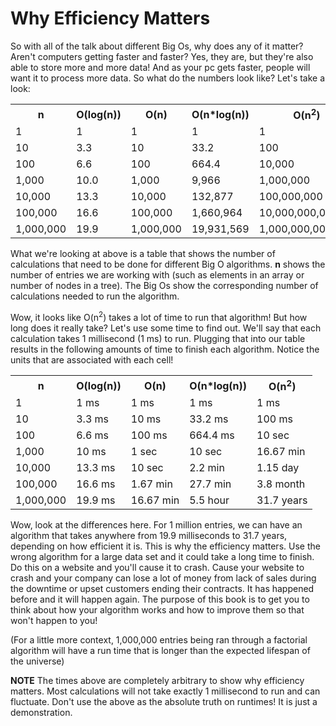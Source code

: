 # Why Efficiency Matters

So with all of the talk about different Big Os, why does any of it matter? Aren't computers getting faster and faster? Yes, they are, but they're also able to store more and more data! And as your pc gets faster, people will want it to process more data. So what do the numbers look like? Let's take a look:

<table>
<tr>
<th>n</th>
<th>O(log(n))</th>
<th>O(n)</th>
<th>O(n*log(n))</th>
<th>O(n<sup>2</sup>)</th>
</tr>
<tr>
<td>1</td>
<td>1</td>
<td>1</td>
<td>1</td>
<td>1</td>
</tr>
<tr>
<td>10</td>
<td>3.3</td>
<td>10</td>
<td>33.2</td>
<td>100</td>
</tr>
<tr>
<td>100</td>
<td>6.6</td>
<td>100</td>
<td>664.4</td>
<td>10,000</td>
</tr>
<tr>
<td>1,000</td>
<td>10.0</td>
<td>1,000</td>
<td>9,966</td>
<td>1,000,000</td>
</tr>
<tr>
<td>10,000</td>
<td>13.3</td>
<td>10,000</td>
<td>132,877</td>
<td>100,000,000</td>
</tr>
<tr>
<td>100,000</td>
<td>16.6</td>
<td>100,000</td>
<td>1,660,964</td>
<td>10,000,000,000</td>
</tr>
<tr>
<td>1,000,000</td>
<td>19.9</td>
<td>1,000,000</td>
<td>19,931,569</td>
<td>1,000,000,000,000</td>
</tr>
</table>

What we're looking at above is a table that shows the number of calculations that need to be done for different Big O algorithms. **n** shows the number of entries we are working with (such as elements in an array or number of nodes in a tree). The Big Os show the corresponding number of calculations needed to run the algorithm.

Wow, it looks like O(n<sup>2</sup>) takes a lot of time to run that algorithm! But how long does it really take? Let's use some time to find out. We'll say that each calculation takes 1 millisecond (1 ms) to run. Plugging that into our table results in the following amounts of time to finish each algorithm. Notice the units that are associated with each cell!

<table>
<tr>
<th>n</th>
<th>O(log(n))</th>
<th>O(n)</th>
<th>O(n*log(n))</th>
<th>O(n<sup>2</sup>)</th>
</tr>
<tr>
<td>1</td>
<td>1 ms</td>
<td>1 ms</td>
<td>1 ms</td>
<td>1 ms</td>
</tr>
<tr>
<td>10</td>
<td>3.3 ms</td>
<td>10 ms</td>
<td>33.2 ms</td>
<td>100 ms</td>
</tr>
<tr>
<td>100</td>
<td>6.6 ms</td>
<td>100 ms</td>
<td>664.4 ms</td>
<td>10 sec</td>
</tr>
<tr>
<td>1,000</td>
<td>10 ms</td>
<td>1 sec</td>
<td>10 sec</td>
<td>16.67 min</td>
</tr>
<tr>
<td>10,000</td>
<td>13.3 ms</td>
<td>10 sec</td>
<td>2.2 min</td>
<td>1.15 day</td>
</tr>
<tr>
<td>100,000</td>
<td>16.6 ms</td>
<td>1.67 min</td>
<td>27.7 min</td>
<td>3.8 month</td>
</tr>
<tr>
<td>1,000,000</td>
<td>19.9 ms</td>
<td>16.67 min</td>
<td>5.5 hour</td>
<td>31.7 years</td>
</tr>
</table>

Wow, look at the differences here. For 1 million entries, we can have an algorithm that takes anywhere from 19.9 milliseconds to 31.7 years, depending on how efficient it is. This is why the efficiency matters. Use the wrong algorithm for a large data set and it could take a long time to finish. Do this on a website and you'll cause it to crash. Cause your website to crash and your company can lose a lot of money from lack of sales during the downtime or upset customers ending their contracts. It has happened before and it will happen again. The purpose of this book is to get you to think about how your algorithm works and how to improve them so that won't happen to you!

(For a little more context, 1,000,000 entries being ran through a factorial algorithm will have a run time that is longer than the expected lifespan of the universe)

**NOTE** The times above are completely arbitrary to show why efficiency matters. Most calculations will not take exactly 1 millisecond to run and can fluctuate. Don't use the above as the absolute truth on runtimes! It is just a demonstration.
